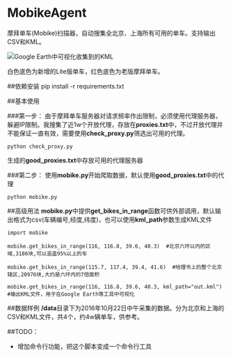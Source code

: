 # MobikeAgent
摩拜单车(Mobike)扫描器，自动搜集全北京、上海所有可用的单车。支持输出CSV和KML。

![Google Earth中可视化收集到的KML](https://github.com/yrjyrj123/image/raw/master/mobike_agent_demo.gif)

白色底色为新增的Lite版单车，红色底色为老版摩拜单车。

##依赖安装
	pip install -r requirements.txt

##基本使用

###第一步：
由于摩拜单车服务器对请求频率作出限制，必须使用代理服务器，躲避IP限制。我搜集了近1w个开放代理，存放在**proxies.txt**中，不过开放代理并不能保证一直有效，需要使用**check_proxy.py**筛选出可用的代理。

	python check_proxy.py
	
生成的**good_proxies.txt**中存放可用的代理服务器

###第二步：
使用**mobike.py**开始爬取数据，默认使用**good_proxies.txt**中的代理
	
	python mobike.py
	
##高级用法
**mobike.py**中提供**get\_bikes\_in\_range**函数可供外部调用，默认输出格式为csv(车辆编号,经度,纬度)，也可以使用**kml\_path**参数生成KML文件

	import mobike
	
	mobike.get_bikes_in_range(116, 116.8, 39.6, 40.3)  #北京六环以内的区域,3186块,可以涵盖95%以上的车
	
    mobike.get_bikes_in_range(115.7, 117.4, 39.4, 41.6)  #地理书上的整个北京辖区,20976块,大约是六环内的7倍面积	
    
    mobike.get_bikes_in_range(116, 116.8, 39.6, 40.3, kml_path="out.kml")   #输出KML文件，用于在Google Earth等工具中可视化
    
##数据样例
**/data**目录下为2016年10月22日中午采集的数据。分为北京和上海的CSV和KML文件，共4个，约4w辆单车，供参考。

##TODO：
* 增加命令行功能，把这个脚本变成一个命令行工具
